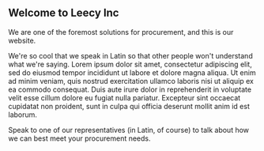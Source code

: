 ## Welcome to Leecy Inc

We are one of the foremost solutions for procurement, and this is our website.

We're so cool that we speak in Latin so that other people won't understand what we're saying. Lorem ipsum dolor sit amet, consectetur adipiscing elit, sed do eiusmod tempor incididunt ut labore et dolore magna aliqua. Ut enim ad minim veniam, quis nostrud exercitation ullamco laboris nisi ut aliquip ex ea commodo consequat. Duis aute irure dolor in reprehenderit in voluptate velit esse cillum dolore eu fugiat nulla pariatur. Excepteur sint occaecat cupidatat non proident, sunt in culpa qui officia deserunt mollit anim id est laborum.

Speak to one of our representatives (in Latin, of course) to talk about how we can best meet your procurement needs.
